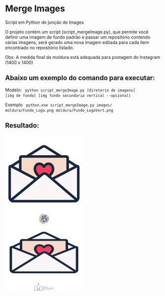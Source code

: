 # Merge Images
Script em Python de junção de Images

O projeto contém um script (script_mergeImage.py), que permite você definir uma imagem de fundo padrão e passar um repositório contendo várias imagens, será gerado uma nova imagem editada para cada item encontrado no repositório listado.

Obs: A medida final da moldura está adequada para postagem do Instagram (1400 x 1400)

## Abaixo um exemplo do comando para executar:

Modelo: 
<code>
  python script_mergeImage.py [diretorio de imagens] [img de fundo] [img fundo secundaria vertical --opcional]
</code>

Exemplo
<code>
  python.exe script_mergeImage.py images/ moldura/Fundo_Logo.png moldura/Fundo_LogoVert.png
</code>

## Resultado:

<kbd align="center">
  <img src="https://github.com/renancs93/mergeImages/blob/master/screenshots/897d27fc262f890552a3f404ff2b4c28_orig.png" width="50%" title="imagem original">
</kbd>
<kbd align="center">
  <img src="https://github.com/renancs93/mergeImages/blob/master/screenshots/897d27fc262f890552a3f404ff2b4c28.png" width="50%" title="imagem editada">
</kbd>
